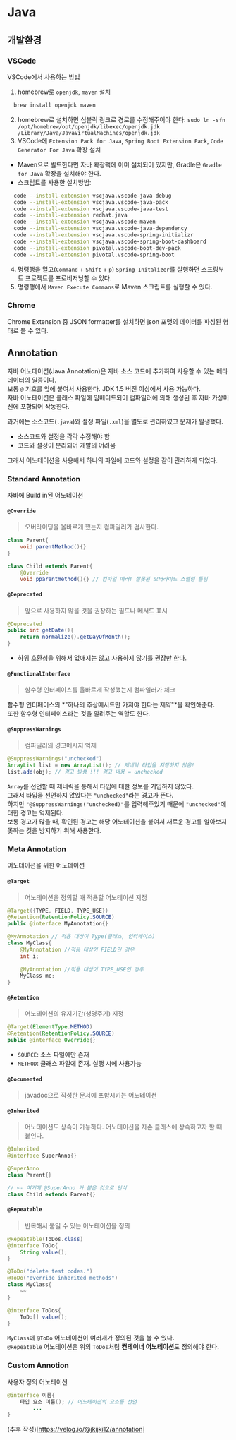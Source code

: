 # Java

## 개발환경

### VSCode

VSCode에서 사용하는 방법

1. homebrew로 `openjdk`, `maven` 설치

```bash
  brew install openjdk maven
```

2. homebrew로 설치하면 심볼릭 링크로 경로를 수정해주어야 한다: `sudo ln -sfn /opt/homebrew/opt/openjdk/libexec/openjdk.jdk /Library/Java/JavaVirtualMachines/openjdk.jdk`
3. VSCode에 `Extension Pack for Java`, `Spring Boot Extension Pack`, `Code Generator For Java` 확장 설치

- Maven으로 빌드한다면 자바 확장팩에 이미 설치되어 있지만, Gradle은 `Gradle for Java` 확장을 설치해야 한다.
- 스크립트를 사용한 설치방법:

```bash
  code --install-extension vscjava.vscode-java-debug
  code --install-extension vscjava.vscode-java-pack
  code --install-extension vscjava.vscode-java-test
  code --install-extension redhat.java
  code --install-extension vscjava.vscode-maven
  code --install-extension vscjava.vscode-java-dependency
  code --install-extension vscjava.vscode-spring-initializr
  code --install-extension vscjava.vscode-spring-boot-dashboard
  code --install-extension pivotal.vscode-boot-dev-pack
  code --install-extension pivotal.vscode-spring-boot
```

4. 명령행을 열고(`Command` + `Shift` + `p`) `Spring Initalizer`를 실행하면 스프링부트 프로젝트를 프로비저닝할 수 있다.
5. 명령행에서 `Maven Execute Commans`로 Maven 스크립트를 실행할 수 있다.

### Chrome

Chrome Extension 중 JSON formatter를 설치하면 json 포맷의 데이터를 파싱된 형태로 볼 수 있다.

## Annotation

자바 어노테이션(Java Annotation)은 자바 소스 코드에 추가하여 사용할 수 있는 메타데이터의 일종이다.  
보통 `@` 기호를 앞에 붙여서 사용한다. JDK 1.5 버전 이상에서 사용 가능하다.  
자바 어노테이션은 클래스 파일에 임베디드되어 컴파일러에 의해 생성된 후 자바 가상머신에 포함되어 작동한다.

과거에는 소스코드(`.java`)와 설정 파일(`.xml`)을 별도로 관리하였고 문제가 발생했다.  

- 소스코드와 설정을 각각 수정해야 함
- 코드와 설정이 분리되어 개발의 어려움

그래서 어노테이션을 사용해서 하나의 파일에 코드와 설정을 같이 관리하게 되었다.  

### Standard Annotation

자바에 Build in된 어노테이션

#### `@Override`

> 오버라이딩을 올바르게 했는지 컴파일러가 검사한다.

```java
class Parent{
	void parentMethod(){}
}

class Child extends Parent{
	@Override
    void pparentmethod(){} // 컴파일 에러! 잘못된 오버라이드 스펠링 틀림
```

#### `@Deprecated`

> 앞으로 사용하지 않을 것을 권장하는 필드나 메서드 표시

```java
@Deprecated
public int getDate(){
	return normalize().getDayOfMonth();
}
```

- 하위 호환성을 위해서 없애지는 않고 사용하지 않기를 권장만 한다.

#### `@FunctionalInterface`

> 함수형 인터페이스를 올바르게 작성했는지 컴파일러가 체크

함수형 인터페이스의 *"하나의 추상메서드만 가져야 한다는 제약"*을 확인해준다.  
또한 함수형 인터페이스라는 것을 알려주는 역할도 한다.  

#### `@SuppressWarnings`

> 컴파일러의 경고메시지 억제

```java
@SuppressWarnings("unchecked")
ArrayList list = new ArrayList(); // 제네릭 타입을 지정하지 않음!
list.add(obj); // 경고 발생 !!! 경고 내용 = unchecked
```

`Array`를 선언할 때 제네릭을 통해서 타입에 대한 정보를 기입하지 않았다.  
그래서 타입을 선언하지 않았다는 `"unchecked"`라는 경고가 뜬다.  
하지만 `"@SuppressWarnings("unchecked)"`를 입력해주었기 때문에 `"unchecked"`에 대한 경고는 억제된다.  
보통 경고가 많을 때, 확인된 경고는 해당 어노테이션을 붙여서 새로운 경고를 알아보지 못하는 것을 방지하기 위해 사용한다.  

### Meta Annotation

어노테이션을 위한 어노테이션

#### `@Target`

> 어노테이션을 정의할 때 적용할 어노테이션 지정

```java
@Target({TYPE, FIELD, TYPE_USE})
@Retention(RetentionPolicy.SOURCE)
public @interface MyAnnotation{}

@MyAnnotation // 적용 대상이 Type(클래스, 인터페이스)
class MyClass{
	@MyAnnotation //적용 대상이 FIELD인 경우
    int i;
    
    @MyAnnotation //적용 대상이 TYPE_USE인 경우
    MyClass mc;
}
```

#### `@Retention`

> 어노테이션의 유지기간(생명주기) 지정

```java
@Target(ElementType.METHOD)
@Retention(RetentionPolicy.SOURCE)
public @interface Override{}
```

- `SOURCE`: 소스 파일에만 존재
- `METHOD`: 클래스 파일에 존재. 실행 시에 사용가능

#### `@Documented`

> javadoc으로 작성한 문서에 포함시키는 어노테이션

#### `@Inherited`

> 어노테이션도 상속이 가능하다. 어노테이션을 자손 클래스에 상속하고자 할 때 붙인다.

```java
@Inherited
@interface SuperAnno{}

@SuperAnno
class Parent{}

// <- 여기에 @SuperAnno 가 붙은 것으로 인식
class Child extends Parent{}
```

#### `@Repeatable`

> 반복해서 붙일 수 있는 어노테이션을 정의

```java
@Repeatable(ToDos.class)
@interface ToDo{
	String value();
}

@ToDo("delete test codes.")
@ToDo("override inherited methods")
class MyClass{
	~~
}

@interface ToDos{
	ToDo[] value();
}
```

`MyClass`에 `@ToDo` 어노테이션이 여러개가 정의된 것을 볼 수 있다.  
`@Repeatable` 어노테이션은 위의 `ToDos`처럼 **컨테이너 어노테이션**도 정의해야 한다.

### Custom Annotion

사용자 정의 어노테이션

```java
@interface 이름{
	타입 요소 이름(); // 어노테이션의 요소를 선언
	    ...
}
```

(추후 작성)[https://velog.io/@jkijki12/annotation]